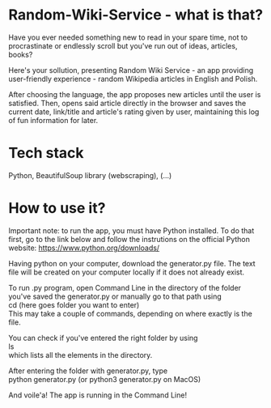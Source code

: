 # Random-Wiki-Service - what is that?

Have you ever needed something new to read in your spare time, not to procrastinate or endlessly scroll but you've run out of ideas, articles, books?

Here's your sollution, presenting Random Wiki Service - an app providing user-friendly experience - random Wikipedia articles in English and Polish.

After choosing the language, the app proposes new articles until the user is satisfied. Then, opens said article directly in the browser and saves the current date, link/title and article's rating given by user, maintaining this log of fun information for later.

# Tech stack

Python, BeautifulSoup library (webscraping), (...)


# How to use it?

Important note: to run the app, you must have Python installed.
To do that first, go to the link below and follow the instrutions on the official Python website:
https://www.python.org/downloads/

Having python on your computer, download the generator.py file.
The text file will be created on your computer locally if it does not already exist.

To run .py program, open Command Line in the directory of the folder you've saved the generator.py or manually go to that path using <br> cd (here goes folder you want to enter) <br>
This may take a couple of commands, depending on where exactly is the file.

You can check if you've entered the right folder by using<br>
ls<br>
which lists all the elements in the directory.

After entering the folder with generator.py, type<br>
python generator.py (or python3 generator.py on MacOS)

And voile'a! The app is running in the Command Line!
